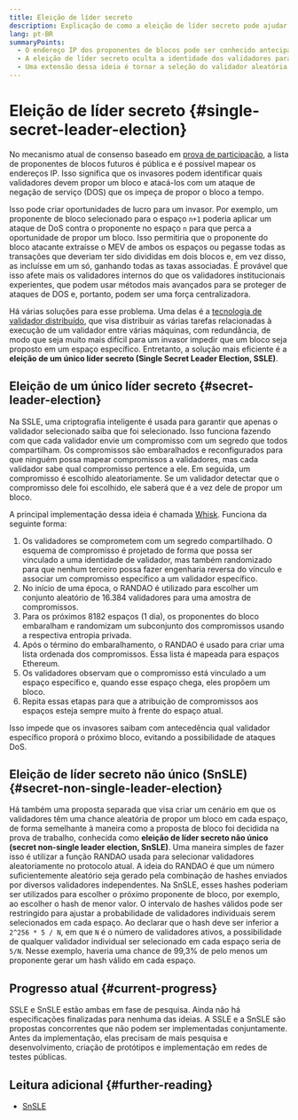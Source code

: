 ```yaml
---
title: Eleição de líder secreto
description: Explicação de como a eleição de líder secreto pode ajudar a proteger os validadores contra ataques
lang: pt-BR
summaryPoints:
  - O endereço IP dos proponentes de blocos pode ser conhecido antecipadamente, o que os torna vulneráveis a ataques
  - A eleição de líder secreto oculta a identidade dos validadores para que eles não possam ser conhecidos antecipadamente
  - Uma extensão dessa ideia é tornar a seleção do validador aleatória em cada espaço.
---
```


# Eleição de líder secreto {#single-secret-leader-election}

No mecanismo atual de consenso baseado em [prova de participação](/developers/docs/consensus-mechanisms/pos), a lista de proponentes de blocos futuros é pública e é possível mapear os endereços IP. Isso significa que os invasores podem identificar quais validadores devem propor um bloco e atacá-los com um ataque de negação de serviço (DOS) que os impeça de propor o bloco a tempo.

Isso pode criar oportunidades de lucro para um invasor. Por exemplo, um proponente de bloco selecionado para o espaço `n+1` poderia aplicar um ataque de DoS contra o proponente no espaço `n` para que perca a oportunidade de propor um bloco. Isso permitiria que o proponente do bloco atacante extraísse o MEV de ambos os espaços ou pegasse todas as transações que deveriam ter sido divididas em dois blocos e, em vez disso, as incluísse em um só, ganhando todas as taxas associadas. É provável que isso afete mais os validadores internos do que os validadores institucionais experientes, que podem usar métodos mais avançados para se proteger de ataques de DOS e, portanto, podem ser uma força centralizadora.

Há várias soluções para esse problema. Uma delas é a [tecnologia de validador distribuído](https://github.com/ethereum/distributed-validator-specs), que visa distribuir as várias tarefas relacionadas à execução de um validador entre várias máquinas, com redundância, de modo que seja muito mais difícil para um invasor impedir que um bloco seja proposto em um espaço específico. Entretanto, a solução mais eficiente é a **eleição de um único líder secreto (Single Secret Leader Election, SSLE)**.

## Eleição de um único líder secreto {#secret-leader-election}

Na SSLE, uma criptografia inteligente é usada para garantir que apenas o validador selecionado saiba que foi selecionado. Isso funciona fazendo com que cada validador envie um compromisso com um segredo que todos compartilham. Os compromissos são embaralhados e reconfigurados para que ninguém possa mapear compromissos a validadores, mas cada validador sabe qual compromisso pertence a ele. Em seguida, um compromisso é escolhido aleatoriamente. Se um validador detectar que o compromisso dele foi escolhido, ele saberá que é a vez dele de propor um bloco.

A principal implementação dessa ideia é chamada [Whisk](https://ethresear.ch/t/whisk-a-practical-shuffle-based-ssle-protocol-for-ethereum/11763). Funciona da seguinte forma:

1. Os validadores se comprometem com um segredo compartilhado. O esquema de compromisso é projetado de forma que possa ser vinculado a uma identidade de validador, mas também randomizado para que nenhum terceiro possa fazer engenharia reversa do vínculo e associar um compromisso específico a um validador específico.
2. No início de uma época, o RANDAO é utilizado para escolher um conjunto aleatório de 16.384 validadores para uma amostra de compromissos.
3. Para os próximos 8182 espaços (1 dia), os proponentes do bloco embaralham e randomizam um subconjunto dos compromissos usando a respectiva entropia privada.
4. Após o término do embaralhamento, o RANDAO é usado para criar uma lista ordenada dos compromissos. Essa lista é mapeada para espaços Ethereum.
5. Os validadores observam que o compromisso está vinculado a um espaço específico e, quando esse espaço chega, eles propõem um bloco.
6. Repita essas etapas para que a atribuição de compromissos aos espaços esteja sempre muito à frente do espaço atual.

Isso impede que os invasores saibam com antecedência qual validador específico proporá o próximo bloco, evitando a possibilidade de ataques DoS.

## Eleição de líder secreto não único (SnSLE) {#secret-non-single-leader-election}

Há também uma proposta separada que visa criar um cenário em que os validadores têm uma chance aleatória de propor um bloco em cada espaço, de forma semelhante à maneira como a proposta de bloco foi decidida na prova de trabalho, conhecida como **eleição de líder secreto não único (secret non-single leader election, SnSLE)**. Uma maneira simples de fazer isso é utilizar a função RANDAO usada para selecionar validadores aleatoriamente no protocolo atual. A ideia do RANDAO é que um número suficientemente aleatório seja gerado pela combinação de hashes enviados por diversos validadores independentes. Na SnSLE, esses hashes poderiam ser utilizados para escolher o próximo proponente de bloco, por exemplo, ao escolher o hash de menor valor. O intervalo de hashes válidos pode ser restringido para ajustar a probabilidade de validadores individuais serem selecionados em cada espaço. Ao declarar que o hash deve ser inferior a `2^256 * 5 / N`, em que `N` é o número de validadores ativos, a possibilidade de qualquer validador individual ser selecionado em cada espaço seria de `5/N`. Nesse exemplo, haveria uma chance de 99,3% de pelo menos um proponente gerar um hash válido em cada espaço.

## Progresso atual {#current-progress}

SSLE e SnSLE estão ambas em fase de pesquisa. Ainda não há especificações finalizadas para nenhuma das ideias. A SSLE e a SnSLE são propostas concorrentes que não podem ser implementadas conjuntamente. Antes da implementação, elas precisam de mais pesquisa e desenvolvimento, criação de protótipos e implementação em redes de testes públicas.

## Leitura adicional {#further-reading}

- [SnSLE](https://ethresear.ch/t/secret-non-single-leader-election/11789)
